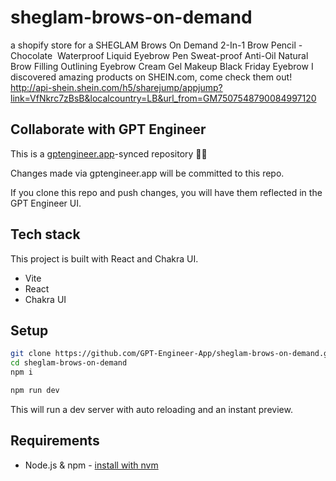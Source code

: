 # sheglam-brows-on-demand

a shopify store for a SHEGLAM Brows On Demand 2-In-1 Brow Pencil - Chocolate  Waterproof Liquid Eyebrow Pen Sweat-proof Anti-Oil Natural Brow Filling Outlining Eyebrow Cream Gel Makeup Black Friday Eyebrow
I discovered amazing products on SHEIN.com, come check them out!
http://api-shein.shein.com/h5/sharejump/appjump?link=VfNkrc7zBsB&localcountry=LB&url_from=GM7507548790084997120 


## Collaborate with GPT Engineer

This is a [gptengineer.app](https://gptengineer.app)-synced repository 🌟🤖

Changes made via gptengineer.app will be committed to this repo.

If you clone this repo and push changes, you will have them reflected in the GPT Engineer UI.

## Tech stack

This project is built with React and Chakra UI.

- Vite
- React
- Chakra UI

## Setup

```sh
git clone https://github.com/GPT-Engineer-App/sheglam-brows-on-demand.git
cd sheglam-brows-on-demand
npm i
```

```sh
npm run dev
```

This will run a dev server with auto reloading and an instant preview.

## Requirements

- Node.js & npm - [install with nvm](https://github.com/nvm-sh/nvm#installing-and-updating)
